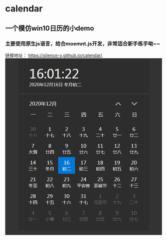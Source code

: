 # calendar
## 一个模仿win10日历的小demo
### 主要使用原生js语言，结合moemnt.js开发，非常适合新手练手呦~~
链接地址： https://silence-y.github.io/calendar/.
![iamge](https://github.com/Silence-Y/calendar/blob/master/calendar.png)
